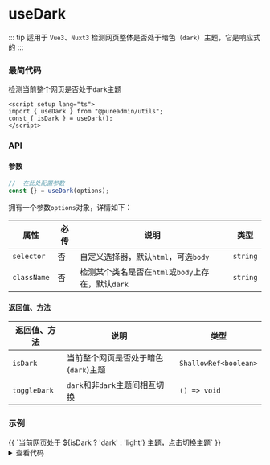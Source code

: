 <script setup>
import dark from "./dark.vue"
import { onMounted, inject } from "vue"
import { useDark } from "@pureadmin/utils"

onMounted(() => {
  console.log(isDark.value ? "dark" : "light")
})
const { isDark } = useDark()
const toggle = inject("toggle-appearance", () => {
  isDark.value = !isDark.value
})
</script>

# useDark

::: tip 适用于 `Vue3`、`Nuxt3`
检测网页整体是否处于暗色（`dark`）主题，它是响应式的
:::

### 最简代码

检测当前整个网页是否处于`dark`主题

```vue
<script setup lang="ts">
import { useDark } from "@pureadmin/utils";
const { isDark } = useDark();
</script>
```

### API

#### 参数

```ts
//  在此处配置参数
const {} = useDark(options);
```

<div class="pure-no-border">

拥有一个参数`options`对象，详情如下：

| **属性**    | 必传 | **说明**                                           | **类型** |
| ----------- | ---- | -------------------------------------------------- | -------- |
| `selector`  | 否   | 自定义选择器，默认`html`，可选`body`               | `string` |
| `className` | 否   | 检测某个类名是否在`html`或`body`上存在，默认`dark` | `string` |

</div>

#### 返回值、方法

<div class="pure-no-border">

| **返回值、方法** | **说明**                             | **类型**              |
| ---------------- | ------------------------------------ | --------------------- |
| `isDark`         | 当前整个网页是否处于暗色(`dark`)主题 | `ShallowRef<boolean>` |
| `toggleDark`     | `dark`和非`dark`主题间相互切换       | `() => void`          |

</div>

### 示例

<!-- <dark /> -->

<naive-theme>
  <n-button class="mt-2" @click="toggle">{{ `当前网页处于 ${isDark ? 'dark' : 'light'} 主题，点击切换主题` }}</n-button>
</naive-theme>

<details>

<summary>查看代码</summary>

<<< @/hooks/useDark/dark.vue

</details>
